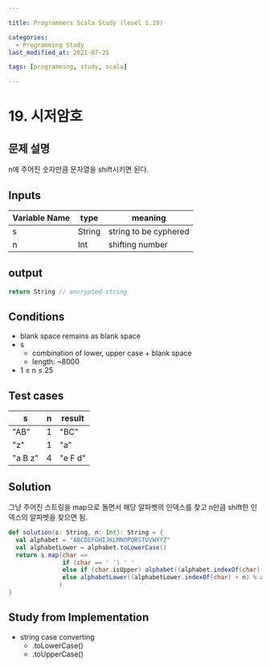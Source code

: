 ```yaml
---

title: Programmers Scala Study (level 1.19)

categories:
  - Programming Study
last_modified_at: 2021-07-25

tags: [programming, study, scala]

---
```


# 19. 시저암호

## 문제 설명

n에 주어진 숫자만큼 문자열을 shift시키면 된다.

## Inputs

| Variable Name | type   | meaning               |
| ------------- | ------ | --------------------- |
| s             | String | string to be cyphered |
| n             | Int    | shifting number       |

## output

~~~scala
return String // encrypted string
~~~

## Conditions

* blank space remains as blank space
* s
  * combination of lower, upper case + blank space
  * length: ~8000
* 1 ≤ n ≤ 25

## Test cases

| s       | n    | result  |
| ------- | ---- | ------- |
| "AB"    | 1    | "BC"    |
| "z"     | 1    | "a"     |
| "a B z" | 4    | "e F d" |

## Solution

그냥 주어진 스트링을 map으로 돌면서 해당 알파벳의 인덱스를 찾고 n만큼 shift한 인덱스의 알파벳을 찾으면 됨.

~~~scala
def solution(s: String, n: Int): String = {
  val alphabet = "ABCDEFGHIJKLMNOPQRSTUVWXYZ"
  val alphabetLower = alphabet.toLowerCase()
  return s.map(char => 
               if (char == ' ') ' '
               else if (char.isUpper) alphabet((alphabet.indexOf(char) + n) % alphabet.length)
               else alphabetLower((alphabetLower.indexOf(char) + n) % alphabet.length)
              )
}
~~~

## Study from Implementation

* string case converting
  * .toLowerCase()
  * .toUpperCase()
